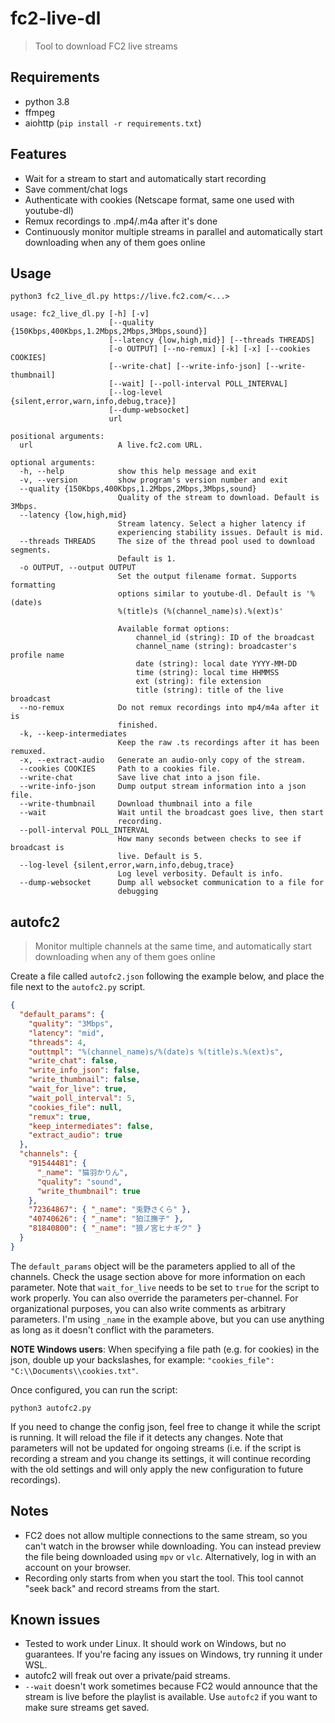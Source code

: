 # fc2-live-dl

> Tool to download FC2 live streams

## Requirements

- python 3.8
- ffmpeg
- aiohttp (`pip install -r requirements.txt`)

## Features

- Wait for a stream to start and automatically start recording
- Save comment/chat logs
- Authenticate with cookies (Netscape format, same one used with youtube-dl)
- Remux recordings to .mp4/.m4a after it's done
- Continuously monitor multiple streams in parallel and automatically start downloading when any of them goes online

## Usage

```
python3 fc2_live_dl.py https://live.fc2.com/<...>
```

```
usage: fc2_live_dl.py [-h] [-v]
                      [--quality {150Kbps,400Kbps,1.2Mbps,2Mbps,3Mbps,sound}]
                      [--latency {low,high,mid}] [--threads THREADS]
                      [-o OUTPUT] [--no-remux] [-k] [-x] [--cookies COOKIES]
                      [--write-chat] [--write-info-json] [--write-thumbnail]
                      [--wait] [--poll-interval POLL_INTERVAL]
                      [--log-level {silent,error,warn,info,debug,trace}]
                      [--dump-websocket]
                      url

positional arguments:
  url                   A live.fc2.com URL.

optional arguments:
  -h, --help            show this help message and exit
  -v, --version         show program's version number and exit
  --quality {150Kbps,400Kbps,1.2Mbps,2Mbps,3Mbps,sound}
                        Quality of the stream to download. Default is 3Mbps.
  --latency {low,high,mid}
                        Stream latency. Select a higher latency if
                        experiencing stability issues. Default is mid.
  --threads THREADS     The size of the thread pool used to download segments.
                        Default is 1.
  -o OUTPUT, --output OUTPUT
                        Set the output filename format. Supports formatting
                        options similar to youtube-dl. Default is '%(date)s
                        %(title)s (%(channel_name)s).%(ext)s'
                        
                        Available format options:
                            channel_id (string): ID of the broadcast
                            channel_name (string): broadcaster's profile name
                            date (string): local date YYYY-MM-DD
                            time (string): local time HHMMSS
                            ext (string): file extension
                            title (string): title of the live broadcast
  --no-remux            Do not remux recordings into mp4/m4a after it is
                        finished.
  -k, --keep-intermediates
                        Keep the raw .ts recordings after it has been remuxed.
  -x, --extract-audio   Generate an audio-only copy of the stream.
  --cookies COOKIES     Path to a cookies file.
  --write-chat          Save live chat into a json file.
  --write-info-json     Dump output stream information into a json file.
  --write-thumbnail     Download thumbnail into a file
  --wait                Wait until the broadcast goes live, then start
                        recording.
  --poll-interval POLL_INTERVAL
                        How many seconds between checks to see if broadcast is
                        live. Default is 5.
  --log-level {silent,error,warn,info,debug,trace}
                        Log level verbosity. Default is info.
  --dump-websocket      Dump all websocket communication to a file for
                        debugging
```

## autofc2

> Monitor multiple channels at the same time, and automatically start downloading when any of them goes online

Create a file called `autofc2.json` following the example below, and place the file next to the `autofc2.py` script.

```json
{
  "default_params": {
    "quality": "3Mbps",
    "latency": "mid",
    "threads": 4,
    "outtmpl": "%(channel_name)s/%(date)s %(title)s.%(ext)s",
    "write_chat": false,
    "write_info_json": false,
    "write_thumbnail": false,
    "wait_for_live": true,
    "wait_poll_interval": 5,
    "cookies_file": null,
    "remux": true,
    "keep_intermediates": false,
    "extract_audio": true
  },
  "channels": {
    "91544481": {
      "_name": "猫羽かりん",
      "quality": "sound",
      "write_thumbnail": true
    },
    "72364867": { "_name": "兎野さくら" },
    "40740626": { "_name": "狛江撫子" },
    "81840800": { "_name": "狼ノ宮ヒナギク" }
  }
}
```

The `default_params` object will be the parameters applied to all of the channels. Check the usage section above for more information on each parameter. Note that `wait_for_live` needs to be set to `true` for the script to work properly. You can also override the parameters per-channel. For organizational purposes, you can also write comments as arbitrary parameters. I'm using `_name` in the example above, but you can use anything as long as it doesn't conflict with the parameters.

**NOTE Windows users**: When specifying a file path (e.g. for cookies) in the json, double up your backslashes, for example: `"cookies_file": "C:\\Documents\\cookies.txt"`.

Once configured, you can run the script:

```
python3 autofc2.py
```

If you need to change the config json, feel free to change it while the script is running. It will reload the file if it detects any changes. Note that parameters will not be updated for ongoing streams (i.e. if the script is recording a stream and you change its settings, it will continue recording with the old settings and will only apply the new configuration to future recordings).

## Notes

- FC2 does not allow multiple connections to the same stream, so you can't watch in the browser while downloading. You can instead preview the file being downloaded using `mpv` or `vlc`. Alternatively, log in with an account on your browser.
- Recording only starts from when you start the tool. This tool cannot "seek back" and record streams from the start.

## Known issues

- Tested to work under Linux. It should work on Windows, but no guarantees. If you're facing any issues on Windows, try running it under WSL.
- autofc2 will freak out over a private/paid streams.
- `--wait` doesn't work sometimes because FC2 would announce that the stream is live before the playlist is available. Use `autofc2` if you want to make sure streams get saved.
